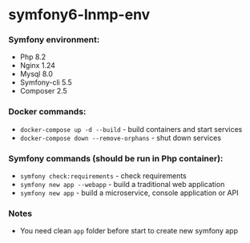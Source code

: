 # symfony6-lnmp-env

### Symfony environment:
- Php 8.2
- Nginx 1.24
- Mysql 8.0
- Symfony-cli 5.5
- Composer 2.5

### Docker commands:
- `docker-compose up -d --build` - build containers and start services
- `docker-compose down --remove-orphans` - shut down services

### Symfony commands (should be run in Php container):
- `symfony check:requirements` - check requirements
- `symfony new app --webapp` - build a traditional web application
- `symfony new app` - build a microservice, console application or API

### Notes
- You need clean `app` folder before start to create new symfony app
